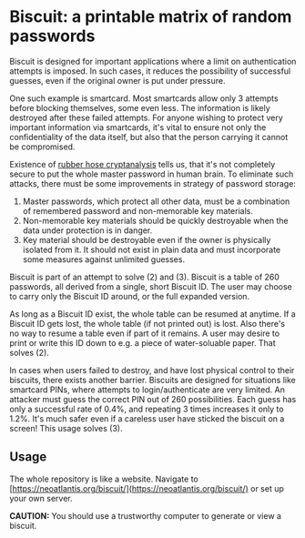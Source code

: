 Biscuit: a printable matrix of random passwords
===============================================

Biscuit is designed for important applications where a limit on authentication 
attempts is imposed. In such cases, it reduces the possibility of successful
guesses, even if the original owner is put under pressure.

One such example is smartcard. Most smartcards allow only 3 attempts before
blocking themselves, some even less. The information is likely destroyed after
these failed attempts. For anyone wishing to protect very important information
via smartcards, it's vital to ensure not only the confidentiality of the data
itself, but also that the person carrying it cannot be compromised.

Existence of [rubber hose cryptanalysis][RUBBERHOSE] tells us, that it's not
completely secure to put the whole master password in human brain. To eliminate
such attacks, there must be some improvements in strategy of password storage:

1. Master passwords, which protect all other data, must be a combination of
   remembered password and non-memorable key materials.
2. Non-memorable key materials should be quickly destroyable when the data
   under protection is in danger.
3. Key material should be destroyable even if the owner is physically isolated
   from it. It should not exist in plain data and must incorporate some
   measures against unlimited guesses.

Biscuit is part of an attempt to solve (2) and (3). Biscuit is a table of 260
passwords, all derived from a single, short Biscuit ID. The user may choose to
carry only the Biscuit ID around, or the full expanded version.

As long as a Biscuit ID exist, the whole table can be resumed at anytime. If a
Biscuit ID gets lost, the whole table (if not printed out) is lost. Also
there's no way to resume a table even if part of it remains. A user may desire
to print or write this ID down to e.g. a piece of water-soluable paper. That
solves (2).

In cases when users failed to destroy, and have lost physical control to their
biscuits, there exists another barrier. Biscuits are designed for situations
like smartcard PINs, where attempts to login/authenticate are very limited. An
attacker must guess the correct PIN out of 260 possibilities. Each guess has
only a successful rate of 0.4%, and repeating 3 times increases it only to 1.2%.
It's much safer even if a careless user have sticked the biscuit on a screen!
This usage solves (3).

Usage
-----

The whole repository is like a website. Navigate to
[https://neoatlantis.org/biscuit/](https://neoatlantis.org/biscuit/) or set up
your own server.

**CAUTION:** You should use a trustworthy computer to generate or view a
biscuit.



[RUBBERHOSE]: https://en.wikipedia.org/wiki/Rubber-hose_cryptanalysis
